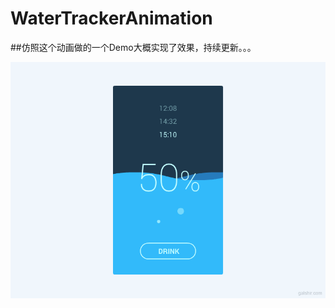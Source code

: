 # WaterTrackerAnimation


##仿照这个动画做的一个Demo大概实现了效果，持续更新。。。

![waterdrink](https://github.com/robert1202/WaterTrackerAnimation/blob/master/Animations/GIF/waterdrink.gif?raw=true "waterdrink")    